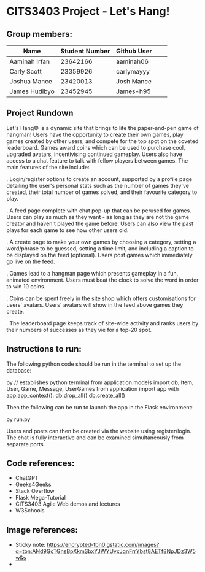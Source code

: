 # CITS3403 Project - Let's Hang!
## Group members: 
| Name          | Student Number | Github User |   |   |
|---------------|----------------|-------------|---|---|
| Aaminah Irfan | 23642166       | aaminah06   |   |   |
| Carly Scott   | 23359926       | carlymayyy  |   |   |
| Joshua Mance  | 23420013       | Josh Mance  |   |   |
| James Hudibyo | 23452945       | James-h95   |   |   |

## Project Rundown
Let's Hang© is a dynamic site that brings to life the paper-and-pen game of hangman! Users have the opportunity to create their own games, play games created by other users, and compete for the top spot on the coveted leaderboard. Games award coins which can be used to purchase cool, upgraded avatars, incentivising continued gameplay. Users also have access to a chat feature to talk with fellow players between games. The main features of the site include:

. Login/register options to create an account, supported by a profile page detailing the user's personal stats such as the number of games they've created, their total number of games solved, and their favourite category to play.

. A feed page complete with chat pop-up that can be perused for games. Users can play as much as they want - as long as they are not the game creator and haven't played the game before. Users can also view the past plays for each game to see how other users did.

. A create page to make your own games by choosing a category, setting a word/phrase to be guessed, setting a time limit, and including a caption to be displayed on the feed (optional). Users post games which immediately go live on the feed.

. Games lead to a hangman page which presents gameplay in a fun, animated environment. Users must beat the clock to solve the word in order to win 10 coins.

. Coins can be spent freely in the site shop which offers customisations for users' avatars. Users' avatars will show in the feed above games they create.

. The leaderboard page keeps track of site-wide activity and ranks users by their numbers of successes as they vie for a top-20 spot.
  
## Instructions to run: 
The following python code should be run in the terminal to set up the database:

py // establishes python terminal
from application.models import db, Item, User, Game, Message, UserGames
from application import app
with app.app_context():
    db.drop_all()
    db.create_all()

Then the following can be run to launch the app in the Flask environment:

py run.py

Users and posts can then be created via the website using register/login. The chat is fully interactive and can be examined simultaneously from separate ports. 
  
## Code references: 
- ChatGPT
- Geeks4Geeks
- Stack Overflow
- Flask Mega-Tutorial 
- CITS3403 Agile Web demos and lectures
- W3Schools

## Image references:
- Sticky note: https://encrypted-tbn0.gstatic.com/images?q=tbn:ANd9GcTGnsBpXkmSbxYJWYUvxJqnFrrYbst8AETf8NpJDz3W5w&s
- 





  
